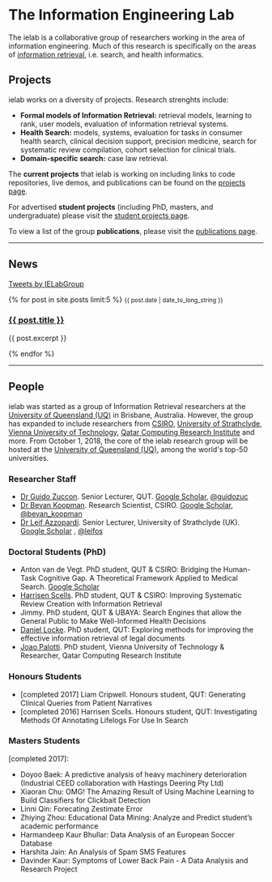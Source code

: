# The Information Engineering Lab

The ielab is a collaborative group of researchers working in the area of information engineering. Much of this research is specifically on the areas of [information retrieval](https://en.wikipedia.org/wiki/Information_retrieval), i.e. search, and health informatics.

## Projects

ielab works on a diversity of projects. Research strenghts include:

* **Formal models of Information Retrieval:** retrieval models, learning to rank, user models, evaluation of information retrieval systems. 
* **Health Search:** models, systems, evaluation for tasks in consumer health search, clinical decision support, precision medicine, search for systematic review compilation, cohort selection for clinical trials.
* **Domain-specific search:** case law retrieval.

The **current projects** that ielab is working on including links to code repositories, live demos, and publications can be found on the [projects page](/projects). 

For advertised **student projects** (including PhD, masters, and undergraduate) please visit the [student projects page](/student-projects). 

To view a list of the group **publications**, please visit the [publications page](/publications).

---

## News

<a class="twitter-timeline" data-height="512" href="https://twitter.com/IELabGroup?ref_src=twsrc%5Etfw">Tweets by IELabGroup</a> <script async src="https://platform.twitter.com/widgets.js" charset="utf-8"></script>

<div class="news">
{% for post in site.posts limit:5 %}
<small>{{ post.date | date_to_long_string }}</small>
<a href="{{ post.url }}"><h3>{{ post.title }}</h3></a>
<p>{{ post.excerpt }}</p>
{% endfor %}
</div>

---

## People

ielab was started as a group of Information Retrieval researchers at the [University of Queensland (UQ)](http://www.uq.edu.au) in Brisbane, Australia. However, the group has expanded to include researchers from [CSIRO](http://csiro.au), [University of Strathclyde](https://www.strath.ac.uk/), [Vienna University of Technology](https://www.tuwien.ac.at/en/), [Qatar Computing Research Institute](http://www.qcri.com) and more. From October 1, 2018, the core of the ielab research group will be hosted at the [University of Queensland (UQ)](http://www.uq.edu.au), among the world's top-50 universities.

### Researcher Staff

* [Dr Guido Zuccon](http://zuccon.net). Senior Lecturer, QUT. [Google Scholar](https://scholar.google.com.au/citations?user=aEVHhC8AAAAJ&hl=en), [@guidozuc](https://twitter.com/guidozuc)
* [Dr Bevan Koopman](http://koopman.id.au). Research Scientist, CSIRO. [Google Scholar](https://scholar.google.com.au/citations?user=twCn-tYAAAAJ&hl=en), [@bevan_koopman](https://twitter.com/bevan_koopman)
* [Dr Leif Azzopardi](http://www.dcs.gla.ac.uk/~leif/). Senior Lecturer, University of Strathclyde (UK). [Google Scholar](https://scholar.google.com.au/citations?user=TmvrscMAAAAJ&hl=en) , [@leifos](https://twitter.com/leifos)

### Doctoral Students (PhD)
* Anton van de Vegt. PhD student, QUT & CSIRO: Bridging the Human-Task Cognitive Gap. A Theoretical Framework Applied to Medical Search.  [Google Scholar](https://scholar.google.com.au/citations?user=3aj36DkAAAAJ&hl=en)
* [Harrisen Scells](https://scells.me). PhD student, QUT & CSIRO: Improving Systematic Review Creation with Information Retrieval
* Jimmy. PhD student, QUT & UBAYA: Search Engines that allow the General Public to Make Well-Informed Health Decisions
* [Daniel Locke](http://github.com/dan-locke). PhD student, QUT: Exploring methods for improving the effective information retrieval of legal documents
* [Joao Palotti](http://joaopalotti.com/). PhD student, Vienna University of Technology & Researcher, Qatar Computing Research Institute

### Honours Students
* [completed 2017] Liam Cripwell. Honours student, QUT: Generating Clinical Queries from Patient Narratives
* [completed 2016] Harrisen Scells. Honours student, QUT: Investigating Methods Of Annotating Lifelogs For Use In Search

### Masters Students

[completed 2017]:
* Doyoo Baek: A predictive analysis of heavy machinery deterioration (Industrial CEED collaboration with Hastings Deering Pty Ltd)
* Xiaoran Chu: OMG! The Amazing Result of Using Machine Learning to Build Classifiers for Clickbait Detection
* Linni Qin: Forecating Zestimate Error
* Zhiying Zhou: Educational Data Mining: Analyze and Predict student’s academic performance
* Harmandeep Kaur Bhullar: Data Analysis of an European Soccer Database
* Harshita Jain: An Analysis of Spam SMS Features
* Davinder Kaur: Symptoms of Lower Back Pain - A Data Analysis and Research Project
